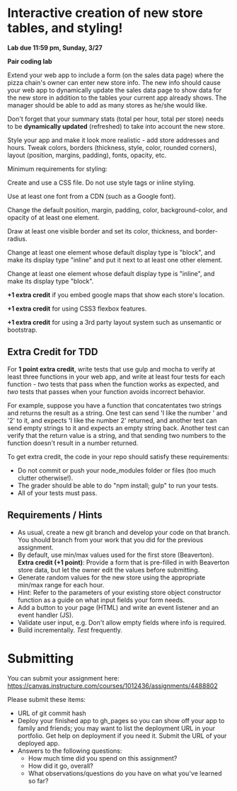 # Interactive creation of new store tables, and styling!
**Lab due 11:59 pm, Sunday, 3/27**

**Pair coding lab**

Extend your web app to include a form (on the sales data page) where the pizza chain's owner can enter new store info. The new info should cause your web app to dynamically update the sales data page to show data for the new store in addition to the tables your current app already shows. The manager should be able to add as many stores as he/she would like.

Don't forget that your summary stats (total per hour, total per store) needs to be **dynamically updated** (refreshed) to take into account the new store.

Style your app and make it look more realistic - add store addresses and hours. Tweak colors, borders (thickness, style, color, rounded corners), layout (position, margins, padding), fonts, opacity, etc.

Minimum requirements for styling:

Create and use a CSS file. Do not use style tags or inline styling.

Use at least one font from a CDN (such as a Google font).

Change the default position, margin, padding, color, background-color, and opacity of at least one element.

Draw at least one visible border and set its color, thickness, and border-radius.

Change at least one element whose default display type is "block", and make its display type "inline" and put it next to at least one other element.

Change at least one element whose default display type is "inline", and make its display type "block".

**+1 extra credit** if you embed google maps that show each store's location.

**+1 extra credit** for using CSS3 flexbox features.

**+1 extra credit** for using a 3rd party layout system such as unsemantic or bootstrap.

## Extra Credit for TDD

For **1 point extra credit**, write tests that use gulp and mocha to verify at least three functions in your web app, and write at least four tests for each function - *two* tests that pass when the function works as expected, and *two* tests that passes when your function avoids incorrect behavior.

For example, suppose you have a function that concatentates two strings and returns the result as a string. One test can send 'I like the number ' and '2' to it, and expects 'I like the number 2' returned, and another test can send empty strings to it and expects an empty string back. Another test can verify that the return value is a string, and that sending two numbers to the function doesn't result in a number returned.

To get extra credit, the code in your repo should satisfy these requirements:
- Do not commit or push your node_modules folder or files (too much clutter otherwise!).
- The grader should be able to do "npm install; gulp" to run your tests.
- All of your tests must pass.

## Requirements / Hints

- As usual, create a new git branch and develop your code on that branch. You should branch from your work that you did for the previous assignment.
- By default, use min/max values used for the first store (Beaverton). **Extra credit (+1 point)**: Provide a form that is pre-filled in with Beaverton store data, but let the owner edit the values before submitting.
- Generate random values for the new store using the appropriate min/max range for each hour.
- Hint: Refer to the parameters of your existing store object constructor function as a guide on what input fields your form needs.
- Add a button to your page (HTML) and write an event listener and an event handler (JS).
- Validate user input, e.g. Don't allow empty fields where info is required.
- Build incrementally. *Test* frequently.

# Submitting
You can submit your assignment here: https://canvas.instructure.com/courses/1012436/assignments/4488802

Please submit these items:
- URL of git commit hash
- Deploy your finished app to gh_pages so you can show off your app to family and friends; you may want to list the deployment URL in your portfolio. Get help on deployment if you need it. Submit the URL of your deployed app.
- Answers to the following questions:
  - How much time did you spend on this assignment?
  - How did it go, overall?
  - What observations/questions do you have on what you've learned so far?
